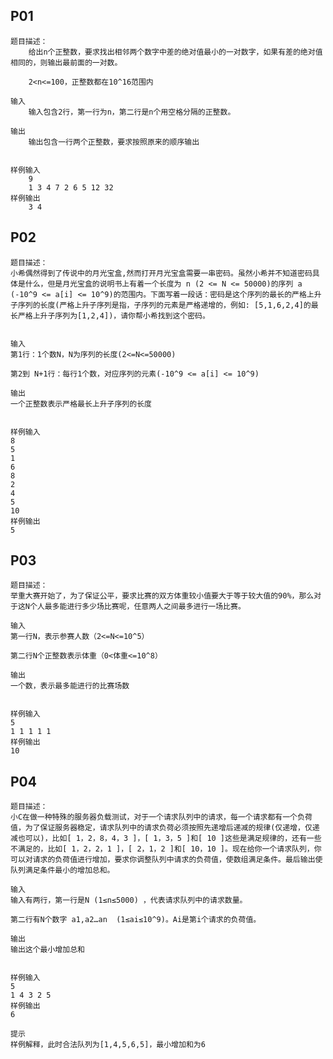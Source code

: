 ## P01
    题目描述：
        给出n个正整数，要求找出相邻两个数字中差的绝对值最小的一对数字，如果有差的绝对值相同的，则输出最前面的一对数。
    
        2<n<=100，正整数都在10^16范围内
    
    输入
        输入包含2行，第一行为n，第二行是n个用空格分隔的正整数。
    
    输出
        输出包含一行两个正整数，要求按照原来的顺序输出
    
    
    样例输入
        9
        1 3 4 7 2 6 5 12 32
    样例输出
        3 4

## P02
    题目描述：
    小希偶然得到了传说中的月光宝盒,然而打开月光宝盒需要一串密码。虽然小希并不知道密码具体是什么，但是月光宝盒的说明书上有着一个长度为 n (2 <= N <= 50000)的序列 a (-10^9 <= a[i] <= 10^9)的范围内。下面写着一段话：密码是这个序列的最长的严格上升子序列的长度(严格上升子序列是指，子序列的元素是严格递增的，例如: [5,1,6,2,4]的最长严格上升子序列为[1,2,4])，请你帮小希找到这个密码。
    
    
    输入
    第1行：1个数N，N为序列的长度(2<=N<=50000)
    
    第2到 N+1行：每行1个数，对应序列的元素(-10^9 <= a[i] <= 10^9)
    
    输出
    一个正整数表示严格最长上升子序列的长度
    
    
    样例输入
    8
    5
    1
    6
    8
    2
    4
    5
    10
    样例输出
    5
    
## P03
    题目描述：
    举重大赛开始了，为了保证公平，要求比赛的双方体重较小值要大于等于较大值的90%，那么对于这N个人最多能进行多少场比赛呢，任意两人之间最多进行一场比赛。
    
    输入
    第一行N，表示参赛人数（2<=N<=10^5）
    
    第二行N个正整数表示体重（0<体重<=10^8）
    
    输出
    一个数，表示最多能进行的比赛场数
    
    
    样例输入
    5
    1 1 1 1 1
    样例输出
    10    

## P04
    题目描述：
    小C在做一种特殊的服务器负载测试，对于一个请求队列中的请求，每一个请求都有一个负荷值，为了保证服务器稳定，请求队列中的请求负荷必须按照先递增后递减的规律(仅递增，仅递减也可以)，比如[ 1，2，8，4，3 ]，[ 1，3，5 ]和[ 10 ]这些是满足规律的，还有一些不满足的，比如[ 1，2，2，1 ]，[ 2，1，2 ]和[ 10，10 ]。现在给你一个请求队列，你可以对请求的负荷值进行增加，要求你调整队列中请求的负荷值，使数组满足条件。最后输出使队列满足条件最小的增加总和。
    
    输入
    输入有两行，第一行是N (1≤n≤5000) ，代表请求队列中的请求数量。
    
    第二行有N个数字 a1,a2…an  (1≤ai≤10^9)。Ai是第i个请求的负荷值。
    
    输出
    输出这个最小增加总和
    
    
    样例输入
    5
    1 4 3 2 5
    样例输出
    6
    
    提示
    样例解释，此时合法队列为[1,4,5,6,5]，最小增加和为6 